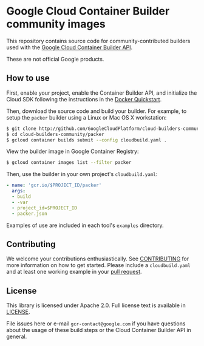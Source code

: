 # Google Cloud Container Builder community images

This repository contains source code for community-contributed builders used with the [Google Cloud Container
Builder API](https://cloud.google.com/container-builder/docs/).

These are not official Google products.

## How to use

First, enable your project, enable the Container Builder API, and initialize the
Cloud SDK following the instructions in the [Docker
Quickstart](https://cloud.google.com/container-builder/docs/quickstart-docker).

Then, download the source code and build your builder.  For example, to setup
the `packer` builder using a Linux or Mac OS X workstation:

```sh
$ git clone http://github.com/GoogleCloudPlatform/cloud-builders-community
$ cd cloud-builders-community/packer
$ gcloud container builds submit --config cloudbuild.yaml .
```

View the builder image in Google Container Registry:

```sh
$ gcloud container images list --filter packer
```

Then, use the builder in your own project's `cloudbuild.yaml`:

```yaml
- name: 'gcr.io/$PROJECT_ID/packer'
  args:
  - build
  - -var
  - project_id=$PROJECT_ID
  - packer.json
```

Examples of use are included in each tool's `examples` directory.

## Contributing

We welcome your contributions enthusiastically.  See [CONTRIBUTING](CONTRIBUTING.md) for more information on how to get started.  Please include a `cloudbuild.yaml` and at least one working example in your [pull request](https://help.github.com/articles/about-pull-requests/).

## License

This library is licensed under Apache 2.0. Full license text is available in [LICENSE](LICENSE).

File issues here or e-mail `gcr-contact@google.com` if you have questions about
the usage of these build steps or the Cloud Container Builder API in general.

